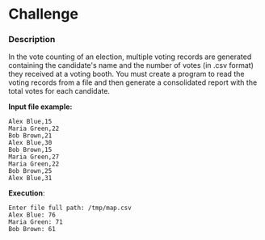 # Challenge

### Description
In the vote counting of an election, multiple voting records are generated containing the candidate's name and the number of votes (in .csv format) they received at a voting booth. You must create a program to read the voting records from a file and then generate a consolidated report with the total votes for each candidate.

**Input file example:**

```
Alex Blue,15
Maria Green,22
Bob Brown,21
Alex Blue,30
Bob Brown,15
Maria Green,27
Maria Green,22
Bob Brown,25
Alex Blue,31
```

**Execution**:

```
Enter file full path: /tmp/map.csv
Alex Blue: 76
Maria Green: 71
Bob Brown: 61
```
